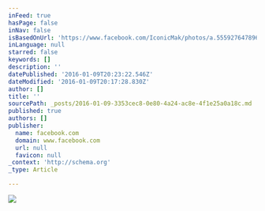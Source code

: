 ```yaml
---
inFeed: true
hasPage: false
inNav: false
isBasedOnUrl: 'https://www.facebook.com/IconicMak/photos/a.555927647896669.1073741829.525294734293294/555927207896713/?type=3&theater'
inLanguage: null
starred: false
keywords: []
description: ''
datePublished: '2016-01-09T20:23:22.546Z'
dateModified: '2016-01-09T20:17:28.830Z'
author: []
title: ''
sourcePath: _posts/2016-01-09-3353cec8-0e80-4a24-ac8e-4f1e25a0a18c.md
published: true
authors: []
publisher:
  name: facebook.com
  domain: www.facebook.com
  url: null
  favicon: null
_context: 'http://schema.org'
_type: Article

---
```

![](https://s3-us-west-2.amazonaws.com/the-grid-img/p/7930a8ca62caa9376fcb763aef1405aa55d9f042.jpg)